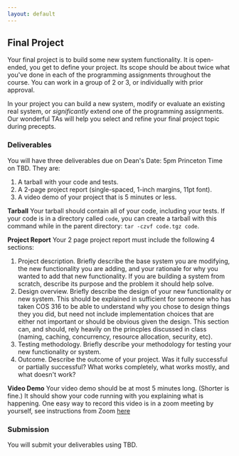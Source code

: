 ```yaml
---
layout: default
---
```


## Final Project

Your final project is to build some new system functionality. It is open-ended,
you get to define your project. Its scope should be about twice what you've done
in each of the programming assignments throughout the course. You can work in a
group of 2 or 3, or individually with prior approval.

In your project you can build a new system, modify or evaluate an existing real
system, or _significantly_ extend one of the programming assignments. Our
wonderful TAs will help you select and refine your final project topic during
precepts.

### Deliverables

You will have three deliverables due on Dean's Date: 5pm Princeton Time on TBD. They are:
1. A tarball with your code and tests.
2. A 2-page project report (single-spaced, 1-inch margins, 11pt font).
3. A video demo of your project that is 5 minutes or less.

**Tarball** Your tarball should contain all of your code, including your tests.
If your code is in a directory called `code`, you can create a tarball with this
command while in the parent directory: `tar -czvf code.tgz code`.

**Project Report**
Your 2 page project report must include the following 4 sections:
1. Project description. Briefly describe the base system you are modifying, the
   new functionality you are adding, and your rationale for why you wanted to
   add that new functionality. If you are building a system from scratch,
   describe its purpose and the problem it should help solve.
2. Design overview. Briefly describe the design of your new functionality or new
   system. This should be explained in sufficient for someone who has taken COS
   316 to be able to understand why you chose to design things they you did, but
   need not include implementation choices that are either not important or
   should be obvious given the design. This section can, and should, rely
   heavily on the princples discussed in class (naming, caching, concurrency,
   resource allocation, security, etc).
3. Testing methodology. Briefly describe your methodology for testing your new
   functionality or system.
4. Outcome. Describe the outcome of your project. Was it fully successful or
   partially successful? What works completely, what works mostly, and what
   doesn't work?

**Video Demo** Your video demo should be at most 5 minutes long. (Shorter is
fine.) It should show your code running with you explaining what is happening.
One easy way to record this video is in a zoom meeting by yourself, see
instructions from Zoom
[here](https://support.zoom.us/hc/en-us/articles/201362473-Local-recording)

### Submission

You will submit your deliverables using TBD.

